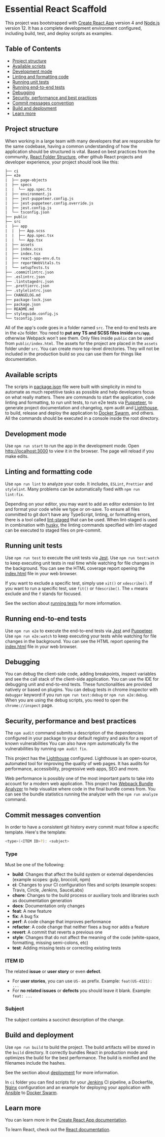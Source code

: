 # Essential React Scaffold

This project was bootstrapped with [Create React App](https://github.com/facebook/create-react-app) version 4 and [Node.js](https://nodejs.org/en/about/releases) version 12.
It has a complete development environment configured, including build, test, and deploy scripts as examples.

## Table of Contents

- [Project structure](#project-structure)
- [Available scripts](#available-scripts)
- [Development mode](#development-mode)
- [Linting and formatting code](#linting-and-formatting-code)
- [Running unit tests](#running-unit-tests)
- [Running end-to-end tests](#running-end-to-end-tests)
- [Debugging](#debugging)
- [Security, performance and best practices](#security-performance-and-best-practices)
- [Commit messages convention](#commit-messages-convention)
- [Build and deployment](#build-and-deployment)
- [Learn more](#learn-more)

## Project structure

When working in a large team with many developers that are responsible for the same codebase, having a common understanding of how the application should be structured is vital.
Based on best practices from the community, [React Folder Structure](https://create-react-app.dev/docs/folder-structure), other github React projects and developer experience, your project should look like this:

```html
├── ci
├── e2e
|  ├── page-objects
|  ├── specs
|  |  └── app.spec.ts
|  ├── environment.js
|  ├── jest-puppeteer.config.js
|  ├── jest-puppeteer.config.override.js
|  ├── jest.config.js
|  └── tsconfig.json
├── public
├── src
|  ├── app
|  |  ├── App.scss
|  |  ├── App.spec.tsx
|  |  └── App.tsx
|  ├── assets
|  ├── index.scss
|  ├── index.tsx
|  ├── react-app-env.d.ts
|  ├── reportWebVitals.ts
|  └── setupTests.ts
├── .commitlintrc.json
├── .eslintrc.json
├── .lintstagedrc.json
├── .prettierrc.json
├── .stylelintrc.json
├── CHANGELOG.md
├── package-lock.json
├── package.json
├── README.md
├── styleguide.config.js
└── tsconfig.json
```

All of the app's code goes in a folder named `src`. The end-to-end tests are in the `e2e` folder.
You need to **put any TS and SCSS files inside `src/app`**, otherwise Webpack won't see them.
Only files inside `public` can be used from `public/index.html`.
The assets for the project are placed in the `assets` folder under `src`.
You can create more top-level directories.
They will not be included in the production build so you can use them for things like documentation.

## Available scripts

The scripts in [package.json](package.json) file were built with simplicity in mind to automate as much repetitive tasks as possible and help developers focus on what really matters.
There are commands to start the application, code linting and formatting, to run unit tests, to run e2e tests via [Puppeteer](https://pptr.dev/), to generate project documentation and changelog, npm audit and [Lighthouse](https://github.com/GoogleChrome/lighthouse), to build, release and deploy the application to [Docker Swarm](https://docs.docker.com/engine/swarm/), and others.
All the commands should be executed in a console inside the root directory.

## Development mode

Use `npm run start` to run the app in the development mode.
Open [http://localhost:3000](http://localhost:3000) to view it in the browser.
The page will reload if you make edits.

## Linting and formatting code

Use `npm run lint` to analyze your code. It includes, `ESLint`, `Prettier` and `stylelint`.
Many problems can be automatically fixed with `npm run lint:fix`.

Depending on your editor, you may want to add an editor extension to lint and format your code while we type or on-save.
To ensure all files committed to git don't have any TypeScript, linting, or formatting errors, there is a tool called [lint-staged](https://www.npmjs.com/package/lint-staged) that can be used.
When lint-staged is used in combination with [husky](https://www.npmjs.com/package/husky), the linting commands specified with lint-staged can be executed to staged files on pre-commit.

## Running unit tests

Use `npm run test` to execute the unit tests via [Jest](https://jestjs.io/).
Use `npm run test:watch` to keep executing unit tests in real time while watching for file changes in the background.
You can see the HTML coverage report opening the [index.html](coverage/lcov-report/index.html) file in your web browser.

If you want to exclude a specific test, simply use `xit()` or `xdescribe()`.
If you want to run a specific test, use `fit()` or `fdescribe()`.
The `x` means exclude and the `f` stands for focused.

See the section about [running tests](https://facebook.github.io/create-react-app/docs/running-tests) for more information.

## Running end-to-end tests

Use `npm run e2e` to execute the end-to-end tests via [Jest](https://jestjs.io/) and [Puppeteer](https://pptr.dev/).
Use `npm run e2e:watch` to keep executing your tests while watching for file changes in the background.
You can see the HTML report opening the [index.html](reports/e2e/index.html) file in your web browser.

## Debugging

You can debug the client-side code, adding breakpoints, inspect variables and see the call stack of the client-side application.
You can use the IDE for debugging unit and end-to-end tests.
These functionalities are provided natively or based on plugins.
You can debug tests in chrome inspector with `debugger` keyword if you run `npm run test:debug` or `npm run e2e:debug`.
When you are using the debug scripts, you need to open the `chrome://inspect` page.

## Security, performance and best practices

The `npm audit` command submits a description of the dependencies configured in your package to your default registry and asks for a report of known vulnerabilities
You can also have npm automatically fix the vulnerabilities by running `npm audit fix`.

This project has the [Lighthouse](https://github.com/GoogleChrome/lighthouse) configured.
Lighthouse is an open-source, automated tool for improving the quality of web pages.
It has audits for performance, accessibility, progressive web apps, SEO and more.

Web performance is possibly one of the most important parts to take into account for a modern web application.
This project has [Webpack Bundle Analyzer](https://www.npmjs.com/package/webpack-bundle-analyzer) to help visualize where code in the final bundle comes from.
You can see the bundle statistics running the analyzer with the `npm run analyze` command.

## Commit messages convention

In order to have a consistent git history every commit must follow a specific template. Here's the template:

```bash
<type>(<ITEM ID>?): <subject>
```

### Type

Must be one of the following:

- **build**: Changes that affect the build system or external dependencies (example scopes: gulp, broccoli, npm)
- **ci**: Changes to your CI configuration files and scripts (example scopes: Travis, Circle, Jenkins, SauceLabs)
- **chore**: Changes to the build process or auxiliary tools and libraries such as documentation generation
- **docs**: Documentation only changes
- **feat**: A new feature
- **fix**: A bug fix
- **perf**: A code change that improves performance
- **refactor**: A code change that neither fixes a bug nor adds a feature
- **revert**: A commit that reverts a previous one
- **style**: Changes that do not affect the meaning of the code (white-space, formatting, missing semi-colons, etc)
- **test**: Adding missing tests or correcting existing tests

### ITEM ID

The related **issue** or **user story** or even **defect**.

- For **user stories**, you can use `US-` as prefix. Example: `feat(US-4321): ...`
- For **no related issues** or **defects** you should leave it blank. Example: `feat: ...`

### Subject

The subject contains a succinct description of the change.

## Build and deployment

Use `npm run build` to build the project.
The build artifacts will be stored in the `build` directory.
It correctly bundles React in production mode and optimizes the build for the best performance.
The build is minified and the filenames include the hashes.

See the section about [deployment](https://facebook.github.io/create-react-app/docs/deployment) for more information.

In `ci` folder you can find scripts for your [Jenkins](https://www.jenkins.io/) CI pipeline, a Dockerfile, [Nginx](https://www.nginx.com/) configuration and an example for deploying your application with [Ansible](https://www.ansible.com/) to [Docker Swarm](https://docs.docker.com/engine/swarm/).

## Learn more

You can learn more in the [Create React App documentation](https://facebook.github.io/create-react-app/docs/getting-started).

To learn React, check out the [React documentation](https://reactjs.org/).
